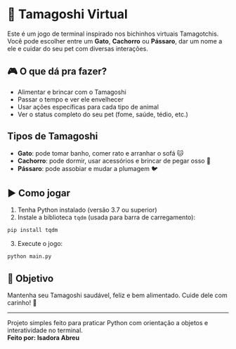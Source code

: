 
# 🐾 Tamagoshi Virtual

Este é um jogo de terminal inspirado nos bichinhos virtuais Tamagotchis.  
Você pode escolher entre um **Gato**, **Cachorro** ou **Pássaro**, dar um nome a ele e cuidar do seu pet com diversas interações.

## 🎮 O que dá pra fazer?

- Alimentar e brincar com o Tamagoshi
- Passar o tempo e ver ele envelhecer
- Usar ações específicas para cada tipo de animal
- Ver o status completo do seu pet (fome, saúde, tédio, etc.)

##  Tipos de Tamagoshi

- **Gato**: pode tomar banho, comer rato e arranhar o sofá 🐱
- **Cachorro**: pode dormir, usar acessórios e brincar de pegar osso 🐶
- **Pássaro**: pode assobiar e mudar a plumagem 🐦

## ▶️ Como jogar

1. Tenha Python instalado (versão 3.7 ou superior)
2. Instale a biblioteca `tqdm` (usada para barra de carregamento):

```bash
pip install tqdm
````

3. Execute o jogo:

```bash
python main.py
```

## 🧠 Objetivo

Mantenha seu Tamagoshi saudável, feliz e bem alimentado. Cuide dele com carinho! 💖

---

Projeto simples feito para praticar Python com orientação a objetos e interatividade no terminal.
<br>
**Feito por: Isadora Abreu**
